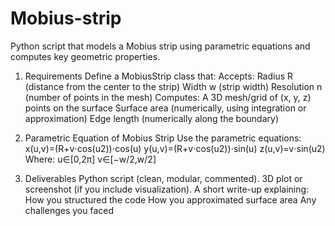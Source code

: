 # Mobius-strip
Python script that models a Mobius strip using parametric equations and computes key geometric properties.

1. Requirements
Define a MobiusStrip class that:
Accepts:
Radius R (distance from the center to the strip)
Width w (strip width)
Resolution n (number of points in the mesh)
Computes:
A 3D mesh/grid of (x, y, z) points on the surface
Surface area (numerically, using integration or approximation)
Edge length (numerically along the boundary)

2. Parametric Equation of Mobius Strip
Use the parametric equations:
x(u,v)=(R+v⋅cos⁡(u2))⋅cos⁡(u)
y(u,v)=(R+v⋅cos⁡(u2))⋅sin⁡(u)
z(u,v)=v⋅sin⁡(u2)
Where:
u∈[0,2π]
v∈[−w/2,w/2]

3. Deliverables
Python script (clean, modular, commented).
3D plot or screenshot (if you include visualization).
A short write-up explaining:
How you structured the code
How you approximated surface area
Any challenges you faced

